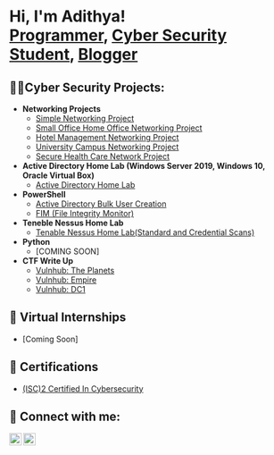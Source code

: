 <h1>Hi, I'm Adithya! <br/><a href="https://github.com/adithyavmenon1408">Programmer</a>, <a href="www.linkedin.com/in/adithya-vijay-menon">Cyber Security Student</a>, <a href="https://medium.com/me/stories/public">Blogger</a></h1>

<h2>👨‍💻Cyber Security Projects:</h2>

- <b>Networking Projects</b>
  - [Simple Networking Project](https://github.com/adithyavmenon1408/Networking-Projects/tree/Simple-Networking-Project)
  - [Small Office Home Office Networking Project](https://github.com/adithyavmenon1408/Networking-Projects/tree/SOHO-Network-Project)
  - [Hotel Management Networking Project](https://github.com/adithyavmenon1408/Networking-Projects/tree/Hotel-Management-Network-Project)
  - [University Campus Networking Project](https://github.com/adithyavmenon1408/Networking-Projects/tree/Campus-Network-Project)
  - [Secure Health Care Network Project](https://github.com/adithyavmenon1408/Networking-Projects/tree/Secure-Health-Care-Network-Project)
- <b>Active Directory Home Lab (Windows Server 2019, Windows 10, Oracle Virtual Box)</b>
  - [Active Directory Home Lab](https://github.com/adithyavmenon1408/Active-Directory-Home-Lab) 
- <b>PowerShell</b>
  - [Active Directory Bulk User Creation](https://github.com/adithyavmenon1408/PowerShell-Scripts/tree/Active-Directory-Bulk-User-Creation)
  - [FIM (File Integrity Monitor)](https://github.com/adithyavmenon1408/PowerShell-Scripts/tree/File-Integrity-Monitor)
- <b>Teneble Nessus Home Lab</b>
  - [Tenable Nessus Home Lab(Standard and Credential Scans)](https://github.com/adithyavmenon1408/Tenable-Nessus-Home-Lab)
- <b>Python</b>
  - [COMING SOON]
- <b>CTF Write Up</b>
  - [Vulnhub: The Planets](https://github.com/adithyavmenon1408/CTF-Write-Up/tree/The-Planets)
  - [Vulnhub: Empire](https://github.com/adithyavmenon1408/CTF-Write-Up/tree/Empire)
  - [Vulnhub: DC1](https://github.com/adithyavmenon1408/CTF-Write-Up/tree/DC1) 

<h2>🚩 Virtual Internships</h2>

- [Coming Soon]

<h2>📜 Certifications </h2>

- [(ISC)2 Certified In Cybersecurity](https://www.credly.com/badges/70481a6b-e4e0-4b06-8e90-29d0b9f3692b/linked_in_profile)


<h2> 🤳 Connect with me:</h2>

[<img align="left" alt="JoshMadakor | Instagram" width="22px" src="https://cdn.jsdelivr.net/npm/simple-icons@v3/icons/instagram.svg" />][instagram]
[<img align="left" alt="Adithya V Menon | LinkedIn" width="22px" src="https://cdn.jsdelivr.net/npm/simple-icons@v3/icons/linkedin.svg" />][linkedin]

[instagram]: https://www.instagram.com/adithya1408/
[linkedin]: https://www.linkedin.com/in/adithya-vijay-menon/

<!--
**adithyavmenon1408/adithyavmenon1408** is a ✨ _special_ ✨ repository because its `README.md` (this file) appears on your GitHub profile.

Here are some ideas to get you started:

- 🔭 I’m currently working on ...
- 🌱 I’m currently learning ...
- 👯 I’m looking to collaborate on ...
- 🤔 I’m looking for help with ...
- 💬 Ask me about ...
- 📫 How to reach me: ...
- 😄 Pronouns: ...
- ⚡ Fun fact: ...
-->
